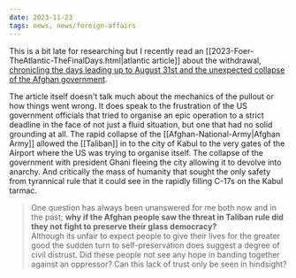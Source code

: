 ```yaml
---
date: 2023-11-23
tags: news, news/foreign-affairs
---
```


This is a bit late for researching but I recently read an [[2023-Foer-TheAtlantic-TheFinalDays.html|atlantic article]] about the withdrawal, [chronicling the days leading up to August 31st and the unexpected collapse of the Afghan government](https://longreads.com/2023/08/30/the-final-days/). 

The article itself doesn't talk much about the mechanics of the pullout or how things went wrong. It does speak to the frustration of the US government officials that tried to organise an epic operation to a strict deadline in the face of not just a fluid situation, but one that had no solid grounding at all. The rapid collapse of the [[Afghan-National-Army|Afghan Army]] allowed the [[Taliban]] in to the city of Kabul to the very gates of the Airport where the US was trying to organise itself. The collapse of the government with president Ghani fleeing the city allowing it to devolve into anarchy. And critically the mass of humanity that sought the only safety from tyrannical rule that it could see in the rapidly filling C-17s on the Kabul tarmac.  

> One question has always been unanswered for me both now and in the past; **why if the Afghan people saw the threat in Taliban rule did they not fight to preserve their glass democracy?**  
> Although its unfair to expect people to give their lives for the greater good the sudden turn to self-preservation does suggest a degree of civil distrust. 
> Did these people not see any hope in banding together against an oppressor? 
> Can this lack of trust only be seen in hindsight?

